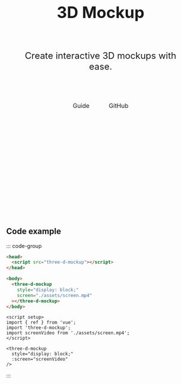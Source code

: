 <script setup>
import { onMounted } from 'vue';
import screenImage from '/screen.png';

onMounted(() => import('/dist/three-d-mockup'));
</script>

<main>
  <three-d-mockup
    class="mockup"
    :screen="screenImage"
  />

  <h1 class="heading">
    3D Mockup
  </h1>
  <p class="tagline">
    Create interactive 3D mockups with ease.
  </p>

  <div class="buttons">
    <a 
      href="/three-d-mockup/guide/"
      class="buttons__button"
    >
      Guide
    </a>
    <a 
      href="https://github.com/anatolykopyl/three-d-mockup" 
      class="buttons__button buttons__button--secondary"
    >
      GitHub
    </a>
  </div>
</main>

## Code example

::: code-group

```html [vanilla]
<head>
  <script src="three-d-mockup"></script>
</head>

<body>
  <three-d-mockup 
    style="display: block;"
    screen="./assets/screen.mp4"
  ></three-d-mockup>
</body>
```

```vue [vue]
<script setup>
import { ref } from 'vue';
import 'three-d-mockup';
import screenVideo from './assets/screen.mp4';
</script>

<three-d-mockup
  style="display: block;"
  :screen="screenVideo"
/>
```

:::

<style scoped>
main {
  text-align: center;
}

.mockup {
  display: block;
  max-width: 1200px;
  height: 600px;
  margin: auto;
}

.heading {
  font-size: 42px;
  line-height: 1.2;
  padding: 32px;
  font-weight: bold;
  color: var(--vp-c-brand);
}

.tagline {
  font-size: 24px;
  padding: 16px;
}

.buttons {
  padding: 32px;
}

.buttons__button {
  display: inline-block;
  padding: 8px 16px;
  border-radius: 20px;
  background-color: var(--vp-button-brand-bg);
  border: 1px solid var(--vp-button-brand-border);
  color: var(--vp-button-brand-text);
  text-decoration: none;
  font-size: 16px;
  margin: 0 8px;
}

.buttons__button--secondary {
  background-color: var(--vp-button-alt-bg);
  border: 1px solid var(--vp-button-alt-border);
  color: var(--vp-button-alt-text);
}
</style>
